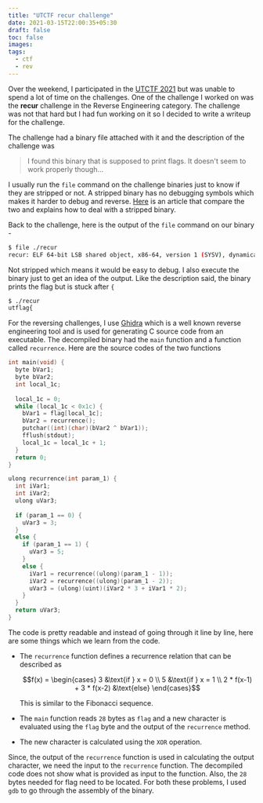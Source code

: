 ```yaml
---
title: "UTCTF recur challenge"
date: 2021-03-15T22:00:35+05:30
draft: false
toc: false
images:
tags:
  - ctf
  - rev
---
```


Over the weekend, I participated in the [UTCTF 2021](https://utctf.live/) but was unable to spend a lot of time on the challenges. One of the challenge I worked on was the **recur** challenge in the Reverse Engineering category. The challenge was not that hard but I had fun working on it so I decided to write a writeup for the challenge.

The challenge had a binary file attached with it and the description of the challenge was

> I found this binary that is supposed to print flags. It doesn't seem to work properly though...

I usually run the `file` command on the challenge binaries just to know if they are stripped or not. A stripped binary has no debugging symbols which makes it harder to debug and reverse. [Here](https://medium.com/@tr0id/working-with-stripped-binaries-in-gdb-cacacd7d5a33) is an article that compare the two and explains how to deal with a stripped binary.

Back to the challenge, here is the output of the `file` command on our binary -

```bash
$ file ./recur
recur: ELF 64-bit LSB shared object, x86-64, version 1 (SYSV), dynamically linked, interpreter /lib64/ld-linux-x86-64.so.2, BuildID[sha1]=ffe1273695471373b182d4f5f266181d893ba3d8, for GNU/Linux 4.4.0, not stripped
```

Not stripped which means it would be easy to debug. I also execute the binary just to get an idea of the output. Like the description said, the binary prints the flag but is stuck after `{`

```bash
$ ./recur
utflag{
```

For the reversing challenges, I use [Ghidra](https://ghidra-sre.org/) which is a well known reverse engineering tool and is used for generating C source code from an executable. The decompiled binary had the `main` function and a function called `recurrence`. Here are the source codes of the two functions

```cpp
int main(void) {
  byte bVar1;
  byte bVar2;
  int local_1c;
  
  local_1c = 0;
  while (local_1c < 0x1c) {
    bVar1 = flag[local_1c];
    bVar2 = recurrence();
    putchar((int)(char)(bVar2 ^ bVar1));
    fflush(stdout);
    local_1c = local_1c + 1;
  }
  return 0;
}
```

```cpp
ulong recurrence(int param_1) {
  int iVar1;
  int iVar2;
  ulong uVar3;
  
  if (param_1 == 0) {
    uVar3 = 3;
  }
  else {
    if (param_1 == 1) {
      uVar3 = 5;
    }
    else {
      iVar1 = recurrence((ulong)(param_1 - 1));
      iVar2 = recurrence((ulong)(param_1 - 2));
      uVar3 = (ulong)(uint)(iVar2 * 3 + iVar1 * 2);
    }
  }
  return uVar3;
}
```

The code is pretty readable and instead of going through it line by line, here are some things which we learn from the code.

* The `recurrence` function defines a recurrence relation that can be described as

  ```math
  f(x) = \begin{cases}
    3 &\text{if } x = 0 \\
    5 &\text{if } x = 1 \\
    2 * f(x-1) + 3 * f(x-2) &\text{else}
  \end{cases}
  ```

  This is similar to the Fibonacci sequence.

* The `main` function reads `28` bytes as `flag` and a new character is evaluated using the `flag` byte and the output of the `recurrence` method.

* The new character is calculated using the `XOR` operation.

Since, the output of the `recurrence` function is used in calculating the output character, we need the input to the `recurrence` function. The decompiled code does not show what is provided as input to the function. Also, the `28` bytes needed for flag need to be located. For both these problems, I used `gdb` to go through the assembly of the binary.
